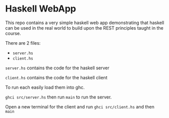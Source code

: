 # Haskell WebApp

This repo contains a very simple haskell web app demonstrating that haskell can be used in the real world to build upon the REST principles taught in the course.

There are 2 files:
* `server.hs`
* `client.hs`

`server.hs` contains the code for the haskell server

`client.hs` contains the code for the haskell client

To run each easily load them into ghc.

`ghci src/server.hs` then run `main` to run the server.

Open a new terminal for the client and run `ghci src/client.hs` and then `main`


